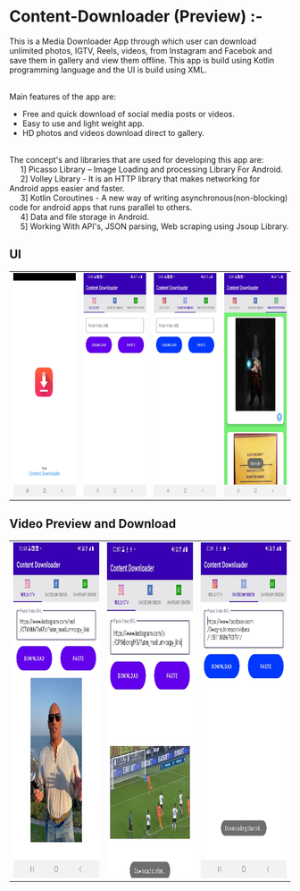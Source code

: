 # Content-Downloader (Preview) :-

This is a Media Downloader App through which user can download unlimited photos, IGTV, Reels, videos, from Instagram and Facebok and save them in gallery and view them offline.
This app is build using Kotlin programming language and the UI is build using XML.<br /><br />


Main features of the app are:
* Free and quick download of social media posts or videos.
* Easy to use and light weight app.
* HD photos and videos download direct to gallery.

<br />
The concept's and libraries that are used for developing this app are:<br />
   &nbsp;&nbsp;&nbsp;&nbsp;   1] Picasso Library – Image Loading and processing Library For Android.<br />
   &nbsp;&nbsp;&nbsp;&nbsp;   2] Volley Library -  It is an HTTP library that makes networking for Android apps easier and faster.<br />
   &nbsp;&nbsp;&nbsp;&nbsp;   3] Kotlin Coroutines - A new way of writing asynchronous(non-blocking) code for android apps that runs parallel to others.<br />
   &nbsp;&nbsp;&nbsp;&nbsp;   4] Data and file storage in Android.<br />
   &nbsp;&nbsp;&nbsp;&nbsp;   5] Working With API's, JSON parsing, Web scraping using Jsoup Library.


## UI
<table>
  <tr>
    <td><img src="app%20screenshots/Screenshot_20210917-233848_Content%20Downloader.jpg" width=600 height=400></td>
    <td><img src="app%20screenshots/Screenshot_20210917-233854_Content%20Downloader.jpg" width=600 height=400></td>
    <td><img src="app%20screenshots/Screenshot_20210917-233859_Content%20Downloader.jpg" width=600 height=400></td>
    <td><img src="app%20screenshots/Screenshot_20210917-233908_Content%20Downloader.jpg" width=600 height=400></td>
  </tr>
 </table>
 
 
 
 ## Video Preview and Download
<table>
  <tr>
    <td><img src="app%20screenshots/Screenshot_20210917-235856_Content%20Downloader.jpg" width=420 height=600></td>
    <td><img src="app%20screenshots/Screenshot_20210918-000726_Content%20Downloader.jpg" width=420 height=600></td>
    <td><img src="app%20screenshots/Screenshot_20210918-000136_Content%20Downloader.jpg" width=420 height=600></td>
  </tr>
 </table>
